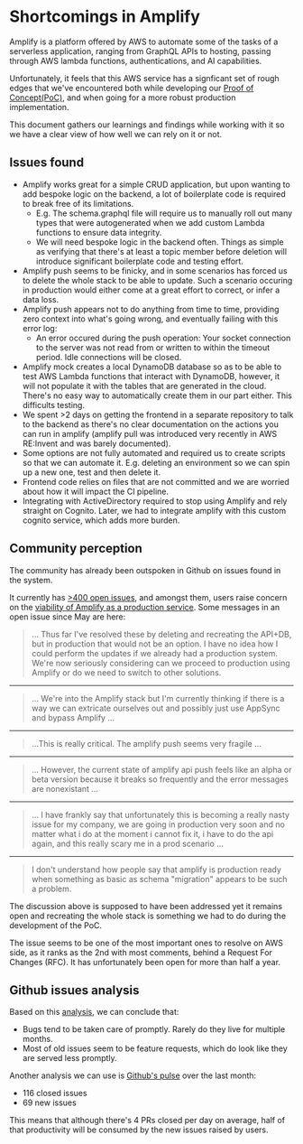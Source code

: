 # Shortcomings in Amplify

Amplify is a platform offered by AWS to automate some of the tasks of a serverless application, ranging from GraphQL APIs to hosting, passing through AWS lambda functions, authentications, and AI capabilities.

Unfortunately, it feels that this AWS service has a signficant set of rough edges that we've encountered both while developing our [Proof of Concept(PoC)](https://bitbucket.org/tigerspike/lon-oneweb-onetask-poc/src/master/), and when going for a more robust production implementation.

This document gathers our learnings and findings while working with it so we have a clear view of how well we can rely on it or not.

## Issues found

* Amplify works great for a simple CRUD application, but upon wanting to add bespoke logic on the backend, a lot of boilerplate code is required to break free of its limitations.
  * E.g. The schema.graphql file will require us to manually roll out many types that were autogenerated when we add custom Lambda functions to ensure data integrity.
  * We will need bespoke logic in the backend often. Things as simple as verifying that there's at least a topic member before deletion will introduce significant boilerplate code and testing effort.
* Amplify push seems to be finicky, and in some scenarios has forced us to delete the whole stack to be able to update. Such a scenario occuring in production would either come at a great effort to correct, or infer a data loss.
* Amplify push appears not to do anything from time to time, providing zero context into what's going wrong, and eventually failing with this error log:
  * An error occured during the push operation: Your socket connection to the server was not read from or written to within the timeout period. Idle connections will be closed.
* Amplify mock creates a local DynamoDB database so as to be able to test AWS Lambda functions that interact with DynamoDB, however, it will not populate it with the tables that are generated in the cloud. There's no easy way to automatically create them in our part either. This difficults testing.
* We spent >2 days on getting the frontend in a separate repository to talk to the backend as there's no clear documentation on the actions you can run in amplify (amplify pull was introduced very recently in AWS RE:Invent and was barely documented).
* Some options are not fully automated and required us to create scripts so that we can automate it. E.g. deleting an environment so we can spin up a new one, test and then delete it.
* Frontend code relies on files that are not committed and we are worried about how it will impact the CI pipeline.
* Integrating with ActiveDirectory required to stop using Amplify and rely straight on Cognito. Later, we had to integrate amplify with this custom cognito service, which adds more burden.

## Community perception

The community has already been outspoken in Github on issues found in the system.

It currently has [>400 open issues](https://github.com/aws-amplify/amplify-cli/issues?q=is%3Aissue+is%3Aopen+sort%3Acomments-desc), and amongst them, users raise concern on the [viability of Amplify as a production service](https://github.com/aws-amplify/amplify-cli/issues/1406). Some messages in an open issue since May are here:

> ... Thus far I've resolved these by deleting and recreating the API+DB, but in production that would not be an option. I have no idea how I could perform the updates if we already had a production system. We're now seriously considering can we proceed to production using Amplify or do we need to switch to other solutions.

- - -

> ... We're into the Amplify stack but I'm currently thinking if there is a way we can extricate ourselves out and possibly just use AppSync and bypass Amplify ...

- - -

> ...This is really critical. The amplify push seems very fragile ...

- - -

> ... However, the current state of amplify api push feels like an alpha or beta version because it breaks so frequently and the error messages are nonexistant ...

- - -

> ... I have frankly say that unfortunately this is becoming a really nasty issue for my company, we are going in production very soon and no matter what i do at the moment i cannot fix it, i have to do the api again, and this really scary me in a prod scenario ...

- - -

> I don't understand how people say that amplify is production ready when something as basic as schema "migration" appears to be such a problem.

The discussion above is supposed to have been addressed yet it remains open and recreating the whole stack is something we had to do during the development of the PoC.

The issue seems to be one of the most important ones to resolve on AWS side, as it ranks as the 2nd with most comments, behind a Request For Changes (RFC). It has unfortunately been open for more than half a year.

## Github issues analysis

Based on this [analysis](https://9-volt.github.io/bug-life/?repo=aws-amplify/amplify-cli), we can conclude that:

* Bugs tend to be taken care of promptly. Rarely do they live for multiple months.
* Most of old issues seem to be feature requests, which do look like they are served less promptly.

Another analysis we can use is [Github's pulse](https://github.com/aws-amplify/amplify-cli/pulse/monthly) over the last month:

* 116 closed issues
* 69 new issues

This means that although there's 4 PRs closed per day on average, half of that productivity will be consumed by the new issues raised by users.
